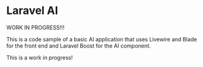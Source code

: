 Laravel AI
========

WORK IN PROGRESS!!!

This is a code sample of a basic AI application that uses Livewire and Blade for the front end and Laravel Boost for the AI component.

This is a work in progress!